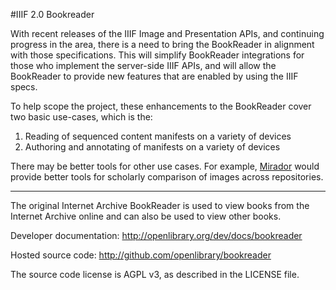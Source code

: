 #IIIF 2.0 Bookreader

With recent releases of the IIIF Image and Presentation APIs, and continuing progress in the area, there is a need
to bring the BookReader in alignment with those specifications.  This will simplify BookReader integrations for those 
who implement the server-side IIIF APIs, and will allow the BookReader to provide new features that are enabled by 
using the IIIF specs.

To help scope the project, these enhancements to the BookReader cover two basic use-cases, which is the: 

1.  Reading of sequenced content manifests on a variety of devices
2.  Authoring and annotating of manifests on a variety of devices

There may be better tools for other use cases.  For example, [Mirador](http://github.com/iiif/m2) would provide better tools for scholarly comparison of images across repositories. 

---

The original Internet Archive BookReader is used to view books from the Internet Archive
online and can also be used to view other books.

Developer documentation:
http://openlibrary.org/dev/docs/bookreader

Hosted source code:
http://github.com/openlibrary/bookreader

The source code license is AGPL v3, as described in the LICENSE file.
